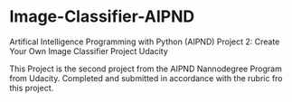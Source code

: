 # Image-Classifier-AIPND
Artifical Intelligence Programming with Python (AIPND) Project 2: Create Your Own Image Classifier Project Udacity

This Project is the second project from the AIPND Nannodegree Program from Udacity. Completed and submitted in accordance with the rubric fro this project.
